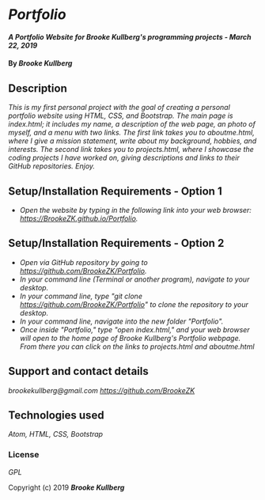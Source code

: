 # _Portfolio_

#### _A Portfolio Website for Brooke Kullberg's programming projects - March 22, 2019_

#### By _**Brooke Kullberg**_

## Description

_This is my first personal project with the goal of creating a personal portfolio website using HTML, CSS, and Bootstrap. The main page is index.html; it includes my name, a description of the web page, an photo of myself, and a menu with two links. The first link takes you to aboutme.html, where I give a mission statement, write about my background, hobbies, and interests. The second link takes you to projects.html, where I showcase the coding projects I have worked on, giving descriptions and links to their GitHub repositories. Enjoy._

## Setup/Installation Requirements - Option 1
* _Open the website by typing in the following link into your web browser: <https://BrookeZK.github.io/Portfolio>._

## Setup/Installation Requirements - Option 2

* _Open via GitHub repository by going to <https://github.com/BrookeZK/Portfolio>._
* _In your command line (Terminal or another program), navigate to your desktop._
* _In your command line, type "git clone https://github.com/BrookeZK/Portfolio" to clone the repository to your desktop._
* _In your command line, navigate into the new folder "Portfolio"._
* _Once inside "Portfolio," type "open index.html," and your web browser will open to the home page of Brooke Kullberg's Portfolio webpage. From there you can click on the links to projects.html and aboutme.html_

## Support and contact details

_brookekullberg@gmail.com_
_https://github.com/BrookeZK_

## Technologies used

_Atom, HTML, CSS, Bootstrap_

### License

*GPL*

Copyright (c) 2019 **_Brooke Kullberg_**
